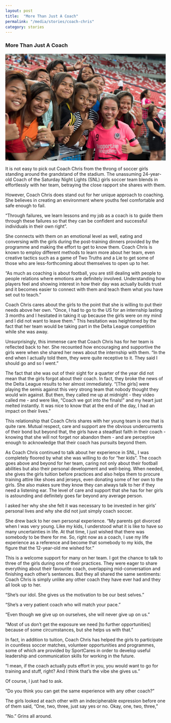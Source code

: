 ```yaml
---
layout: post
title:  "More Than Just A Coach"
permalink: "/media/stories/coach-chris"
category: stories
---
```


### More Than Just A Coach

![Coach Chris](/images/Coach_Chris.JPG)

It is not easy to pick out Coach Chris from the throng of soccer girls standing around the grandstand of the stadium. The unassuming 24-year-old Coach of the Saturday Night Lights (SNL) girls soccer team blends in effortlessly with her team, betraying the close rapport she shares with them.

However, Coach Chris does stand out for her unique approach to coaching. She believes in creating an environment where youths feel comfortable and safe enough to fail. 

“Through failures, we learn lessons and my job as a coach is to guide them through these failures so that they can be confident and successful individuals in their own right”.

She connects with them on an emotional level as well, eating and conversing with the girls during the post-training dinners provided by the programme and making the effort to get to know them. Coach Chris is known to employ different methods to learn more about her team, even creative tactics such as a game of Two Truths and a Lie to get some of those who are less-forthcoming about themselves to open up to her.

“As much as coaching is about football, you are still dealing with people to people relations where emotions are definitely involved. Understanding how players feel and showing interest in how their day was actually builds trust and it becomes easier to connect with them and teach them what you have set out to teach.”

Coach Chris cares about the girls to the point that she is willing to put their needs above her own. “Once, I had to go to the US for an internship lasting 3 months and I hesitated in taking it up because the girls were on my mind and I did not want to leave them.” This hesitation was heightened by the fact that her team would be taking part in the Delta League competition while she was away. 

Unsurprisingly, this immense care that Coach Chris has for her team is reflected back to her. She recounted how encouraging and supportive the girls were when she shared her news about the internship with them. “In the end when I actually told them, they were quite receptive to it. They said I should go and so I went.”

The fact that she was out of their sight for a quarter of the year did not mean that the girls forgot about their coach. In fact, they broke the news of the Delta League results to her almost immediately. “[The girls] were playing the semis against this very strong team that nobody thought they would win against. But then, they called me up at midnight - they video called me - and were like, “Coach we got into the finals!” and my heart just melted instantly. It was nice to know that at the end of the day, I had an impact on their lives.”

This relationship that Coach Chris shares with her young team is one that is quite rare. Mutual respect, care and support are the obvious undercurrents of their bond but beyond that, the girls have a steadfast faith in their coach - knowing that she will not forget nor abandon them - and are perceptive enough to acknowledge that their coach has pursuits beyond them. 

As Coach Chris continued to talk about her experience in SNL, I was completely floored by what she was willing to do for “her kids”. The coach goes above and beyond for her team, caring not only about their football abilities but also their personal development and well-being. When needed, she gives the girls tuition before practices and also helps them to procure training attire like shoes and jerseys, even donating some of her own to the girls. She also makes sure they know they can always talk to her if they need a listening ear. The level of care and support that she has for her girls is astounding and definitely goes far beyond any average person. 

I asked her why she she felt it was necessary to be invested in her girls’ personal lives and why she did not just simply coach soccer. 

She drew back to her own personal experience. “My parents got divorced when I was very young. Like my kids, I understood what it is like to have so many uncertainties in life. At that time, I just wished that there was somebody to be there for me. So, right now as a coach, I use my life experience as a reference and become that somebody to my kids, the figure that the 12-year-old me wished for.”

This is a welcome support for many on her team. I got the chance to talk to three of the girls during one of their practices. They were eager to share everything about their favourite coach, overlapping mid-conversation and finishing each other’s sentences. But they all shared the same sentiments: Coach Chris is simply unlike any other coach they have ever had and they all look up to her.

“She’s our idol. She gives us the motivation to be our best selves.”

“She’s a very patient coach who will match your pace.”

“Even though we give up on ourselves, she will never give up on us.”

“Most of us don’t get the exposure we need [to further opportunities] because of some circumstances, but she helps us with that.” 

In fact, in addition to tuition, Coach Chris has helped the girls to participate in countless soccer matches, volunteer opportunities and programmes, some of which are provided by SportCares in order to develop useful leadership and communication skills for working in the future.

“I mean, if the coach actually puts effort in you, you would want to go for training and stuff, right? And I think that’s the vibe she gives us.” 

Of course, I just had to ask.

“Do you think you can get the same experience with any other coach?”

The girls looked at each other with an indecipherable expression before one of them said, “One, two, three, just say yes or no. Okay, one, two, three,”

“No.” Grins all around.

